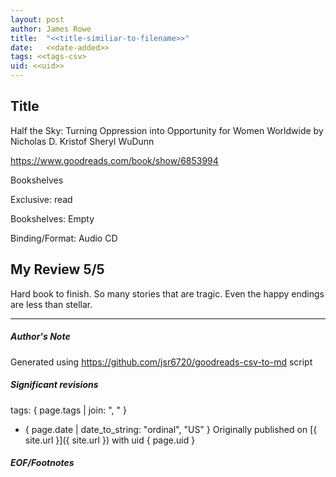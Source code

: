 ```yaml
---
layout: post
author: James Rowe
title:  "<<title-similiar-to-filename>>"
date:   <<date-added>>
tags: <<tags-csv>
uid: <<uid>>
---
```


<!-- highly dependent on how you personally use jekyll templates, and how you want this to show up -->

## Title

Half the Sky: Turning Oppression into Opportunity for Women Worldwide by Nicholas D. Kristof
Sheryl WuDunn 

https://www.goodreads.com/book/show/6853994

Bookshelves

Exclusive: read

Bookshelves: Empty

Binding/Format: Audio CD

## My Review 5/5

Hard book to finish. So many stories that are tragic. Even the happy endings are less than stellar.

---

##### Author's Note

Generated using https://github.com/jsr6720/goodreads-csv-to-md script

##### Significant revisions

tags: { page.tags | join: ", " } <!-- todo move this somewhere -->

- { page.date | date_to_string: "ordinal", "US" } Originally published on [{ site.url }]({ site.url }) with uid { page.uid }

##### EOF/Footnotes
